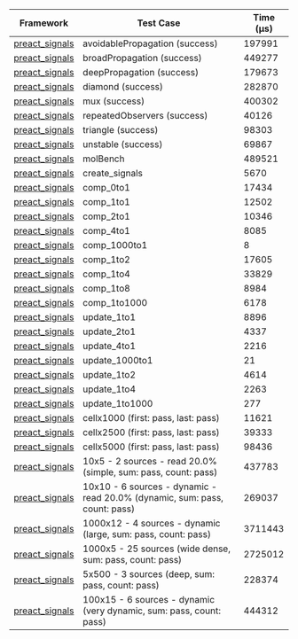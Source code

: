 | Framework | Test Case | Time (μs) |
| --- | --- | --- |
| [preact_signals](https://pub.dev/packages/preact_signals) | avoidablePropagation (success) | 197991 |
| [preact_signals](https://pub.dev/packages/preact_signals) | broadPropagation (success) | 449277 |
| [preact_signals](https://pub.dev/packages/preact_signals) | deepPropagation (success) | 179673 |
| [preact_signals](https://pub.dev/packages/preact_signals) | diamond (success) | 282870 |
| [preact_signals](https://pub.dev/packages/preact_signals) | mux (success) | 400302 |
| [preact_signals](https://pub.dev/packages/preact_signals) | repeatedObservers (success) | 40126 |
| [preact_signals](https://pub.dev/packages/preact_signals) | triangle (success) | 98303 |
| [preact_signals](https://pub.dev/packages/preact_signals) | unstable (success) | 69867 |
| [preact_signals](https://pub.dev/packages/preact_signals) | molBench | 489521 |
| [preact_signals](https://pub.dev/packages/preact_signals) | create_signals | 5670 |
| [preact_signals](https://pub.dev/packages/preact_signals) | comp_0to1 | 17434 |
| [preact_signals](https://pub.dev/packages/preact_signals) | comp_1to1 | 12502 |
| [preact_signals](https://pub.dev/packages/preact_signals) | comp_2to1 | 10346 |
| [preact_signals](https://pub.dev/packages/preact_signals) | comp_4to1 | 8085 |
| [preact_signals](https://pub.dev/packages/preact_signals) | comp_1000to1 | 8 |
| [preact_signals](https://pub.dev/packages/preact_signals) | comp_1to2 | 17605 |
| [preact_signals](https://pub.dev/packages/preact_signals) | comp_1to4 | 33829 |
| [preact_signals](https://pub.dev/packages/preact_signals) | comp_1to8 | 8984 |
| [preact_signals](https://pub.dev/packages/preact_signals) | comp_1to1000 | 6178 |
| [preact_signals](https://pub.dev/packages/preact_signals) | update_1to1 | 8896 |
| [preact_signals](https://pub.dev/packages/preact_signals) | update_2to1 | 4337 |
| [preact_signals](https://pub.dev/packages/preact_signals) | update_4to1 | 2216 |
| [preact_signals](https://pub.dev/packages/preact_signals) | update_1000to1 | 21 |
| [preact_signals](https://pub.dev/packages/preact_signals) | update_1to2 | 4614 |
| [preact_signals](https://pub.dev/packages/preact_signals) | update_1to4 | 2263 |
| [preact_signals](https://pub.dev/packages/preact_signals) | update_1to1000 | 277 |
| [preact_signals](https://pub.dev/packages/preact_signals) | cellx1000 (first: pass, last: pass) | 11621 |
| [preact_signals](https://pub.dev/packages/preact_signals) | cellx2500 (first: pass, last: pass) | 39333 |
| [preact_signals](https://pub.dev/packages/preact_signals) | cellx5000 (first: pass, last: pass) | 98436 |
| [preact_signals](https://pub.dev/packages/preact_signals) | 10x5 - 2 sources - read 20.0% (simple, sum: pass, count: pass) | 437783 |
| [preact_signals](https://pub.dev/packages/preact_signals) | 10x10 - 6 sources - dynamic - read 20.0% (dynamic, sum: pass, count: pass) | 269037 |
| [preact_signals](https://pub.dev/packages/preact_signals) | 1000x12 - 4 sources - dynamic (large, sum: pass, count: pass) | 3711443 |
| [preact_signals](https://pub.dev/packages/preact_signals) | 1000x5 - 25 sources (wide dense, sum: pass, count: pass) | 2725012 |
| [preact_signals](https://pub.dev/packages/preact_signals) | 5x500 - 3 sources (deep, sum: pass, count: pass) | 228374 |
| [preact_signals](https://pub.dev/packages/preact_signals) | 100x15 - 6 sources - dynamic (very dynamic, sum: pass, count: pass) | 444312 |
